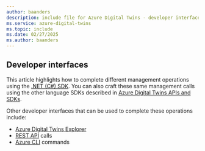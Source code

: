 ```yaml
---
author: baanders
description: include file for Azure Digital Twins - developer interfaces for managing instance
ms.service: azure-digital-twins
ms.topic: include
ms.date: 02/27/2025
ms.author: baanders
---
```


## Developer interfaces

This article highlights how to complete different management operations using the [.NET (C#) SDK](/dotnet/api/overview/azure/resourcemanager.digitaltwins-readme). You can also craft these same management calls using the other language SDKs described in [Azure Digital Twins APIs and SDKs](../articles/digital-twins/concepts-apis-sdks.md).

Other developer interfaces that can be used to complete these operations include:
* [Azure Digital Twins Explorer](../articles/digital-twins/concepts-azure-digital-twins-explorer.md)
* [REST API](/rest/api/azure-digitaltwins/) calls
* [Azure CLI](/cli/azure/dt) commands

